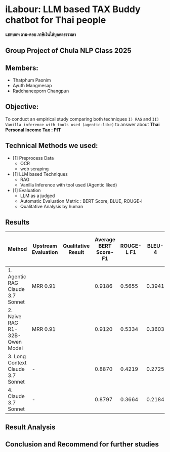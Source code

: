 
#  iLabour: LLM based TAX Buddy chatbot for Thai people

#### แชทบอท ถาม-ตอบ ภาษีเงินได้บุคคลธรรมดา

## Group Project of Chula NLP Class 2025

## Members:
- Thatphum Paonim
- Ayuth Mangmesap
- Radchaneeporn Changpun

## Objective: 
To conduct an empirical study comparing both techniques  `I) RAG` and `II) Vanilla inference with tools used (agentic-like)` to answer about **Thai Personal Income Tax : PIT**

## Technical Methods we used:
- [1] Preprocess Data
    - OCR
    - web scraping
- [1] LLM based Techniques
    - RAG
    - Vanilla Inference with tool used (Agentic liked)
- [1] Evaluation
    - LLM as a judged
    - Automatic Evaluation Metric : BERT Score, BLUE, ROUGE-l
    - Qualitative Analysis by human


## Results

| Method | Upstream Evaluation | Qualitative Result | Average BERT Score-F1 |  ROUGE-L F1 | BLEU-4 | 4.1o-mini as a Judge (1-5) |
|--------|---------------------|------------------------------------------|----------------------------------|--------------------------------|-------------------------------|---------------------------------------------------|
| 1. Agentic RAG Claude 3.7 Sonnet | MRR 0.91 |  | 0.9186| 0.5655| 0.3941| 4.8| 
| 2. Naive RAG R1-32B-Qwen Model| MRR 0.91 || 0.9120| 0.5334 | 0.3603| 4.3 |
| 3. Long Context Claude 3.7 Sonnet | - | | 0.8870 |0.4219 |0.2725 | 4.5| 
| 4. Claude 3.7 Sonnet  | - | | 0.8797 |0.3664 |0.2184 | 3.7 | 


## Result Analysis


## Conclusion and Recommend for further studies
